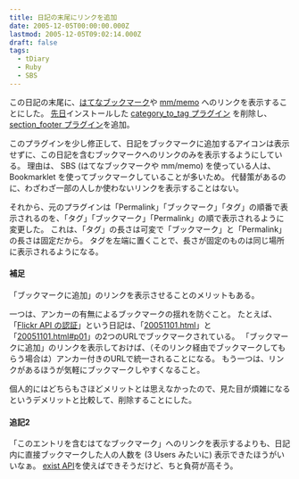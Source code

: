 ```yaml
---
title: 日記の末尾にリンクを追加
date: 2005-12-05T00:00:00.000Z
lastmod: 2005-12-05T09:02:14.000Z
draft: false
tags:
  - tDiary
  - Ruby
  - SBS
---
```


この日記の末尾に、[はてなブックマーク](http://b.hatena.ne.jp/)や [mm/memo](http://1470.net/mm/) へのリンクを表示することにした。 [先日](/posts/20051023/p02)インストールした [category_to_tag プラグイン](http://sho.tdiary.net/20051010.html#p02) を削除し、[section_footer プラグイン](http://www.hsbt.org/hiki/hiki.cgi?section_footer.rb)を追加。

このプラグインを少し修正して、日記をブックマークに追加するアイコンは表示せずに、この日記を含むブックマークへのリンクのみを表示するようにしている。 理由は、 SBS (はてなブックマークや mm/memo) を使っている人は、 Bookmarklet を使ってブックマークしていることが多いため。 代替策があるのに、わざわざ一部の人しか使わないリンクを表示することはない。

それから、元のプラグインは「Permalink」「ブックマーク」「タグ」の順番で表示されるのを、「タグ」「ブックマーク」「Permalink」の順で表示されるように変更した。 これは、「タグ」の長さは可変で「ブックマーク」と「Permalink」の長さは固定だから。 タグを左端に置くことで、長さが固定のものは同じ場所に表示されるようになる。

#### 補足

「ブックマークに追加」のリンクを表示させることのメリットもある。

一つは、アンカーの有無によるブックマークの揺れを防ぐこと。 たとえば、「[Flickr API の認証](/posts/20051101/p01)」という日記は、「[20051101.html](http://b.hatena.ne.jp/entry/http://www.machu.jp/diary/20051101.html)」と「[20051101.html#p01](http://b.hatena.ne.jp/entry/http://www.machu.jp/diary/20051101.html%23p01)」の2つのURLでブックマークされている。 「ブックマークに追加」のリンクを表示しておけば、（そのリンク経由でブックマークしてもらう場合は）アンカー付きのURLで統一されることになる。 もう一つは、リンクがあるほうが気軽にブックマークしやすくなること。

個人的にはどちらもさほどメリットとは思えなかったので、見た目が煩雑になるというデメリットと比較して、削除することにした。

#### 追記2

「このエントリを含むはてなブックマーク」へのリンクを表示するよりも、日記内に直接ブックマークした人の人数を (3 Users みたいに) 表示できたほうがいいなぁ。 [exist API](http://d.hatena.ne.jp/keyword/%A4%CF%A4%C6%A4%CAexist%20API?kid=102640)を使えばできそうだけど、ちと負荷が高そう。
